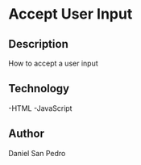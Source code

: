 # Accept User Input

## Description

How to accept a user input

## Technology

-HTML
-JavaScript

## Author

Daniel San Pedro
